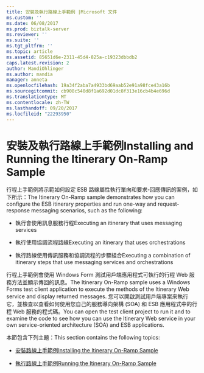 ```yaml
---
title: 安裝及執行路線上手範例 |Microsoft 文件
ms.custom: ''
ms.date: 06/08/2017
ms.prod: biztalk-server
ms.reviewer: ''
ms.suite: ''
ms.tgt_pltfrm: ''
ms.topic: article
ms.assetid: 85651d6e-2311-45d4-825a-c19323dbbdb2
caps.latest.revision: 2
author: MandiOhlinger
ms.author: mandia
manager: anneta
ms.openlocfilehash: 19a34f2aba7a4933bd69aab52e91a98fce43a16b
ms.sourcegitcommit: cb908c540d8f1a692d01dc8f313e16cb4b4e696d
ms.translationtype: MT
ms.contentlocale: zh-TW
ms.lasthandoff: 09/20/2017
ms.locfileid: "22293950"
---
```

# <a name="installing-and-running-the-itinerary-on-ramp-sample"></a><span data-ttu-id="d161b-102">安裝及執行路線上手範例</span><span class="sxs-lookup"><span data-stu-id="d161b-102">Installing and Running the Itinerary On-Ramp Sample</span></span>
<span data-ttu-id="d161b-103">行程上手範例將示範如何設定 ESB 路線屬性執行單向和要求-回應傳訊的案例，如下所示：</span><span class="sxs-lookup"><span data-stu-id="d161b-103">The Itinerary On-Ramp sample demonstrates how you can configure the ESB itinerary properties and run one-way and request-response messaging scenarios, such as the following:</span></span>  
  
-   <span data-ttu-id="d161b-104">執行會使用訊息服務行程</span><span class="sxs-lookup"><span data-stu-id="d161b-104">Executing an itinerary that uses messaging services</span></span>  
  
-   <span data-ttu-id="d161b-105">執行使用協調流程路線</span><span class="sxs-lookup"><span data-stu-id="d161b-105">Executing an itinerary that uses orchestrations</span></span>  
  
-   <span data-ttu-id="d161b-106">執行路線使用傳訊服務和協調流程的步驟組合</span><span class="sxs-lookup"><span data-stu-id="d161b-106">Executing a combination of itinerary steps that use messaging services and orchestrations</span></span>  
  
 <span data-ttu-id="d161b-107">行程上手範例會使用 Windows Form 測試用戶端應用程式可執行的行程 Web 服務方法並顯示傳回的訊息。</span><span class="sxs-lookup"><span data-stu-id="d161b-107">The Itinerary On-Ramp sample uses a Windows Forms test client application to execute the methods of the Itinerary Web service and display returned messages.</span></span> <span data-ttu-id="d161b-108">您可以開啟測試用戶端專案來執行它，並檢查以查看如何使用您自己的服務導向架構 (SOA) 和 ESB 應用程式中的行程 Web 服務的程式碼。</span><span class="sxs-lookup"><span data-stu-id="d161b-108">You can open the test client project to run it and to examine the code to see how you can use the Itinerary Web service in your own service-oriented architecture (SOA) and ESB applications.</span></span>  
  
 <span data-ttu-id="d161b-109">本節包含下列主題：</span><span class="sxs-lookup"><span data-stu-id="d161b-109">This section contains the following topics:</span></span>  
  
-   [<span data-ttu-id="d161b-110">安裝路線上手範例</span><span class="sxs-lookup"><span data-stu-id="d161b-110">Installing the Itinerary On-Ramp Sample</span></span>](../esb-toolkit/installing-the-itinerary-on-ramp-sample.md)  
  
-   [<span data-ttu-id="d161b-111">執行路線上手範例</span><span class="sxs-lookup"><span data-stu-id="d161b-111">Running the Itinerary On-Ramp Sample</span></span>](../esb-toolkit/running-the-itinerary-on-ramp-sample.md)